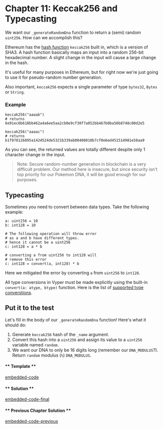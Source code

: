 # Chapter 11: Keccak256 and Typecasting

We want our `_generateRandomDna` function to return a (semi) random `uint256`. How can we accomplish this?

Ethereum has the [hash function]([https://en.wikipedia.org/wiki/Hash_function]) `keccak256` built in, which is a version of SHA3. A hash function basically maps an input into a random 256-bit hexadecimal number. A slight change in the input will cause a large change in the hash.

It's useful for many purposes in Ethereum, but for right now we're just going to use it for pseudo-random number generation.

Also important, `keccak256` expects a single parameter of type `bytes32`, `Bytes` or `String`.

### Example

```vyper
keccak256("aaaab")
# returns 6e91ec6b618bb462a4a6ee5aa2cb0e9cf30f7a052bb467b0ba58b8748c00d2e5

keccak256("aaaac")
# returns b1f078126895a1424524de5321b339ab00408010b7cf0e6ed451514981e58aa9
```

As you can see, the returned values are totally different despite only 1 character change in the input.

> Note: Secure random-number generation in blockchain is a very difficult problem. Our method here is insecure, but since security isn't top priority for our Pokemon DNA, it will be good enough for our purposes.

## Typecasting

Sometimes you need to convert between data types. Take the following example:

```vyper
a: uint256 = 10
b: int128 = 10

# The following operation will throw error
# as a and b have different types.
# hence it cannot be a uint256
c: int128 = a * b

# converting a from uint256 to int128 will
# remove this error
c: int128 = convert(a, int128) * b
```

Here we mitigated the error by converting `a` from `uint256` to `int128`.

All type conversions in Vyper must be made explicitly using the built-in `convert(a: atype, btype)` function. Here is the list of [supported type converstions](https://vyper.readthedocs.io/en/stable/types.html#type-conversions).

## Put it to the test

Let's fill in the body of our `_generateRandomDna` function! Here's what it should do:

1. Generate `keccak256` hash of the `_name` argument.
2. Convert this hash into a `uint256` and assign its value to a `uint256` variable named `random`.
3. We want our DNA to only be 16 digits long (remember our `DNA_MODULUS`?). Return `random` modulus (`%`) `DNA_MODULUS`.

<!-- tabs:start -->

#### ** Template **

[embedded-code](../assets/1/1.11-template-code.vy ':include :type=code embed-template')

#### ** Solution **

[embedded-code-final](../assets/1/1.11-finished-code.vy ':include :type=code embed-final')

#### ** Previous Chapter Solution **

[embedded-code-previous](../assets/1/1.10-finished-code.vy ':include :type=code embed-previous')

<!-- tabs:end -->
